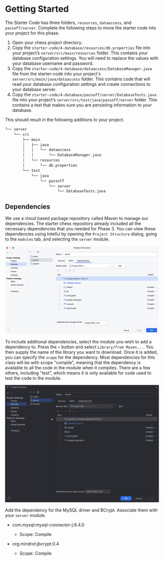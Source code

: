 # Getting Started

The Starter Code has three folders, `resources`, `dataaccess`, and `passoff/server`. Complete the following steps to move the starter code into your project for this phase.

1. Open your chess project directory.
1. Copy the `starter-code/4-database/resources/db.properties` file into your project’s `server/src/main/resources` folder. This contains your database configuration settings. You will need to replace the values with your database username and password.
1. Copy the `starter-code/4-database/dataaccess/DatabaseManager.java` file from the starter-code into your project's `server/src/main/java/dataaccess` folder. This contains code that will read your database configuration settings and create connections to your database server.
1. Copy the `starter-code/4-database/passoff/server/DatabaseTests.java` file into your project’s `server/src/test/java/passoff/server` folder. This contains a test that makes sure you are persisting information to your database.

This should result in the following additions to your project.

```txt
└── server
    └── src
        ├── main
        │   ├── java
        │   │   └── dataaccess
        │   │       └── DatabaseManager.java
        │   └── resources
        │       └── db.properties
        └── test
            └── java
                └── passoff
                    └── server
                        └── DatabaseTests.java
```

## Dependencies

We use a cloud based package repository called Maven to manage our dependencies. The starter chess repository already included all the necessary dependencies that you needed for Phase 3. You can view these dependencies using IntelliJ by opening the `Project Structure` dialog, going to the `modules` tab, and selecting the `server` module.

![Existing dependencies](existingDependencies.png)

To include additional dependencies, select the module you wish to add a dependency to. Press the `+` button and select `Library/from Maven...`. You then supply the name of the library you want to download. Once it is added, you can specify the `scope` for the dependency. Most dependencies for this class will be with scope "compile", meaning that the dependency is available to all the code in the module when it compiles. There are a few others, including "test", which means it is only available for code used to test the code in the module.

<img src="install-dependency.gif" alt="Install dependency" width="600px" height="auto">

Add the dependency for the MySQL driver and BCrypt. Associate them with your `server` module.

- com.mysql:mysql-connector-j:9.4.0

  - Scope: Compile

- org.mindrot:jbcrypt:0.4

  - Scope: Compile
